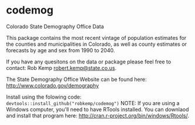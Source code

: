 codemog
=======

Colorado State Demography Office Data

This package contains the most recent vintage of population estimates for the counties and
municipalities in Colorado, as well as county estimates or forecasts by age and sex from 1990 to 2040.

If you have any quesitons on the data or package please feel free to contact: Rob Kemp <robert.kemp@state.co.us>.

The State Demography Office Website can be found here: <http://www.colorado.gov/demography>

Install using the folowing code:
`devtools::install_github("robkemp/codemog")`
NOTE:  If you are using a Windows computer, you'll need to have RTools installed.  You can downlaod and install that program here: <http://cran.r-project.org/bin/windows/Rtools/>.
